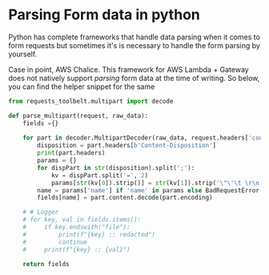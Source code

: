 # Parsing Form data in python

Python has complete frameworks that handle data parsing when it comes to form requests but sometimes it's is necessary to handle the form parsing by yourself.

Case in point, AWS Chalice. This framework for AWS Lambda + Gateway does not natively support _parsing_ form data at the time of writing. So below, you can find the helper snippet for the same

```python
from requests_toolbelt.multipart import decode

def parse_multipart(request, raw_data):
    fields ={}
    
    for part in decoder.MultipartDecoder(raw_data, request.headers['content-type'], encoding="utf-8").parts:
        disposition = part.headers[b'Content-Disposition']
        print(part.headers)
        params = {}
        for dispPart in str(disposition).split(';'):
            kv = dispPart.split('=', 2)
            params[str(kv[0]).strip()] = str(kv[1]).strip('\"\'\t \r\n') if len(kv)>1 else str(kv[0]).strip()
        name = params['name'] if 'name' in params else BadRequestError("Field name is missing")
        fields[name] = part.content.decode(part.encoding)

    # # Logger
    # for key, val in fields.items():
    #     if key.endswith("file"):
    #         print(f"{key} :: redacted")
    #         continue
    #     print(f"{key} :: {val}")

    return fields
```
